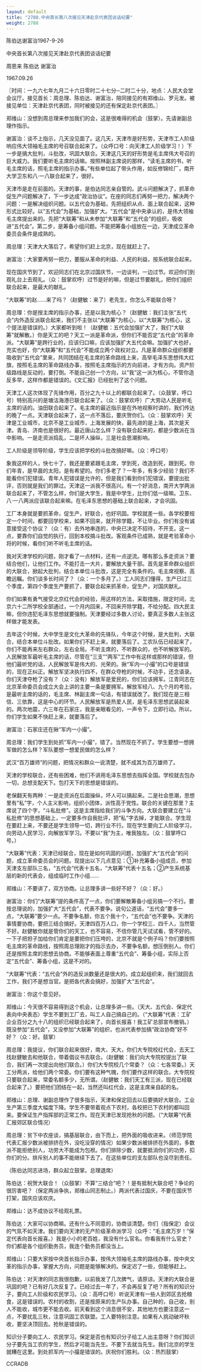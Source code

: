```yaml
---
layout: default
title: "2788.中央首长第八次接见天津赴京代表团谈话纪要"
weight: 2788
---
```


陈伯达谢富治1967-9-26

中央首长第八次接见天津赴京代表团谈话纪要

周恩来 陈伯达 谢富治

1967.09.26

〖时间：一九六七年九月二十六日零时二十七分─二时二十分，地点：人民大会堂会议厅。接见首长：周总理、陈伯达、谢富治，陪同接见的有郑维山、罗元发。被接见单位：天津赴京代表团，同时被接见的还有保定赴京代表团。〗

郑维山：没想到周总理来参加我们的会，这是很难得的机会（鼓掌）。先请谢副总理作指示。

谢富治：谈不上指示，几天没见面了。这几天，天津市是好形势，天津市工人阶级响应伟大领袖毛主席的号召联合起来了。（众呼口号：向天津工人阶级学习！）下一步是搞大批判，斗批改，巩固大联合。天津这几天的好形势是毛主席伟大号召的巨大威力。我们要听毛主席的话嘛。按照林副主席说的那样，“读毛主席的书，听毛主席的话，照毛主席的指示办事。”有些单位起了带头作用，如反修锦纶厂，南开大学卫东和八·一八联合起来了，很好。

天津市是走在前面的。天津的事，是伯达同志亲自管的。武斗问题解决了，抓革命促生产问题解决了，下一步达成“政治协议”。在座的同志们再努一把力，解决两个问题：一是解决组织问题。以五代会为基础，先把组织从点、面上联合起来，这种形式比较好。以“五代会”为基础，加强扩大。“五代会”是中央承认的，是伟大领袖毛主席提出来的。先把“大联筹”和从未参加“大联筹”和“五代会”的组织，吸收进“五代会”。第二步，是筹备小组问题。不能把筹备小组放在一边，天津成立革命委员会条件是成熟的。

周总理：天津大大落后了，希望你们赶上北京，现在就赶上了。

谢富治：大家要再努一把力，要服从革命的利益、人民的利益，按系统联合起来。

现在国庆节到了，欢迎同志们在北京过国庆节，一边谈判，一边过节。欢迎你们到观礼台上去观礼。（众：鼓掌欢呼）过节是好的嘛，但是过节要献礼，把你们组织联合起来，是最大的献礼。

“大联筹”的赵……来了吗？（赵健敏：来了）老先生，你怎么不能联合呀？

周总理：你是按主席的指示办事，还是以我为核心？（赵健敏：我们主张“五代会”内外造反派联合起来，我们不主张以“大联筹”为核心，以“大联筹”为核心，这个提法是错误的。）大家都听到啦！（赵健敏：五代会加强扩大了，我们“大联筹”就解散。）你是天工的吧？天工一派是革命派，但你们不能否定“五代会”的革命派。“大联筹”是跨行业的，应该归口嘛，应该加强扩大五代会嘛。加强扩大也好，充实也好，你“大联筹”和“五代会”不能成立两个政权对立。凡是革命群众组织都要吸收到“五代会”里来，共同团结在毛主席的革命路线上来，高举毛泽东思想伟大红旗，按照毛主席的革命路线办事，按照毛主席指示的方向前进，才有方向。资产阶级路线是反动的，要打倒。不能自己创一个方向，以“我”这一派为核心，不管你造反多早，这样作都是错误的。《文汇报》已经批判了这个问题。

天津工人这次体现了先锋作用，百分之九十以上的都联合起来了。（众鼓掌，呼口号）特别高兴的是塘沽海港已联合起来了。（众：鼓掌欢呼）广大劳动人民是听毛主席的话的。油田联合起来了。毛主席的最近指示是在外地视察时讲的，我们传达的晚了一点。天津联合起来了，这一点不落后，要庆贺你们。（众：鼓掌欢呼）天津是工业城市，北京不是工业城市，上海发展的快，最先进的是上海，其次是天津。青岛、济南也是很好的。最近唐山怎么样？没有联合起来的，都是少数派在当中影响。一是走资派捣乱，二是坏人操纵，三是社会思潮影响。

工人阶级是领导阶级，学生应该把学校的斗批改搞好嘛。（众：呼口号）

象我这样的人，快七十了，我还是要紧跟毛主席，学到死，改造到死，跟到死。你们年青，是早晨的太阳，是有希望的。你们多老了？一年多，有多少经验？我们不能看你们犯错误。青年人犯错误是允许的，但是我们看到你们犯错误，要提出批评，否则就是我们的罪过。天津这一派我不很高兴。有一个好消息，南开大学两派联合起来了，不管怎么样，你们是大学生，我是中学生，比你们低一级嘛。卫东、八·一八两派应该联合起来嘛。在毛泽东思想的基础上联合起来，才会巩固。

工厂本身就是要抓革命，促生产，好联合，也好巩固。学校就差一些。各学校要规定一个时间，都要回学校来，如果不回来，就开除学籍，不让毕业。你们有没有诚意接受这个协议？（众：有）去外地串连的，中央已决定不招待，不开支。这一点，要靠你们自觉的执行，回到本校搞斗批改。客观条件已成熟，就是考验革命小将的时候，看你们听不听毛主席的话。

我对天津学校的问题，刚才看了一点材料，还有一点逆流。哪有那么多走资派？要结合他们，让他们工作。不能打击一大片，要解放大量干部。首先是革命群众组织的大联合，掀起大批判，结合本单位斗批改，这是完全有条件的。毛主席视察、高瞻远瞩。你们谈多长时间了？（众：一个多月了。）工人同志们懂得，生产已过三个季度，第四个季度生产要抓了，要联合起来抓革命，促生产，对国庆献礼。

你们如果有勇气接受北京红代会的经验，用这样的方法，采取措施，限定时间，北京六十二所学校全部通过，一个月内回来，不回来开除学籍，不给分配。四大民主嘛，但你违犯毛泽东思想就要强制。天津要经过多数人讨论，要真正多数人主张这样做才能发表。

去年这个时候，大中学生是文化大革命的先锋队，今年这个时候，是大批判，大联合，结合本单位斗批改。如果你们不赶上来，就要落后了。工农队伍已经起来了，你们不能再来左右群众，左右全局。不听主席的，不听群众的，也不听解放军的。人民解放军最听毛主席的话，尽管在“三支”“两军”工作中有这样或那样的错误，但他们最听党的话，人民解放军是伟大的、光荣的。揪“军内一小撮”的口号是错误的，现在正纠正。解放军坚决执行四不，在群众夺枪的时候，不动手，还念语录。你们天津夺枪了没有？（众：没有）解放军是爱民的，你们应该拥军。江青同志在北京革命委员会成立大会上讲的主要一条是要拥军。解放军经八、九个月的考验，是最听主席的话的，毛主席、林副主席一句话，有错误就改了。我们现在是三相信、三依靠，这是中心的环节。人民解放军是热爱人民，是毛泽东思想武装起来的。两次地震，六三年在石家庄，我是亲眼看见的，一声令下，立即行动。所以，你们学生如果不快赶上来，就要落后了。

谢富治：石家庄还在揪“军内一小撮”。

周总理：我们学生到处抓“军内一小撮”，错了。当然现在不抓了。学生要想一想拥军做的怎么样？军队要想一想爱民做的怎么样？

武汉“百万雄师”的问题，把情况和群众一说清楚，就不成其为百万雄师了。

天津的学校联合，还有些困难，他们不讲用毛泽东思想去指挥全国。学校就去包办一切，总想支配天下。包打天下的思想是错误的。

老保翻天有两种：一是走资派在后面操纵，坏人可以搞起来。二是社会思潮，思想里有“私”字，个人主义影响，组织小团体，派性高于党性。联合的关键在那里？主席说了四个字，“斗私批修”。这是主席指给我们的斗争方向。大联合要建立在“斗私批修”的思想基础上，一定要多作自我批评，把“私”字去掉，才能联合。学生现在要赶上来，不要还是学生领导一切，跨行业不行。现在学生要向工人阶级学习，向劳动人民学习，向解放军学习。不要以“我”为主，唯我独左。（众：鼓掌呼口号。）

“大联筹”代表：天津已经联合，现在是如何巩固的问题，加强扩大“五代会”的问题，成立革命委员会的问题。现提出以下几点意见：①补充筹备小组成员，参加天津支左部队三名，“五代会”代表十五名，“大联筹”代表十五名；②产生系统基层的新的代表会，组成临时工作小组……

郑维山：不要讲了，双方协商。让总理多讲一些好不好？（众：好。）

谢富治：你们“大联筹”提的条件高了一点，你们要解散筹备小组另搞一个不行。要按总理说的，加强扩大“五代会”，代表不要争。说句公道话，“五代会”要多一点，“大联筹”要少一点。不要争名额，你五个我十个，“五代会”也不要争。天津的事情要协商，要把三结合搞好。天津四百万人口，你一个学校三、四千人，当然管不好。赵健敏你就是管你们的天工，也不容易，不信你管几天试试看，管不好的。一下子把担子加给你们肯定是要把你们压垮的，北京不就是个例子吗？你们要按照毛主席的革命路线，按照周总理刚才的指示去办，不要争名额，想压倒别人。你们还是按照主席的思想去协商。不能够表面上尊重“五代会”、筹备小组，实际上否定“五代会”、筹备小组，这是不对的。

“大联筹”代表：“五代会”外的造反派数量还是很大的。成立起组织来，我们就回去工作，我们不是想当官。是把各代表会搞好，加强扩大“五代会”。

谢富治：你这个意见好。

郑维山：今天很不容易得到这个机会，让总理多讲一些。（天大、五代会、保定代表向中央表态）学生不要到工厂去，叫工人自己搞自己的。（“大联筹”代表：工矿企业百分之九十八的组织已经联合起来了，向首长报喜！我工矿总部宣布撤销。）既没参加“五代会”，又没参加“大联筹”的组织，也派代表参加搞“政治协商”好不好？（众：好。鼓掌）

周总理：我提议，你们联合起来很好，南大、天大，你们大专院校红代会，去天工找赵健敏去和他联合，带着倡议书去联合。（赵健敏：我们向大专院校提出了联合，我们再一次提出向他们联合。）你们大专院校几个常委？（众：七各常委。）天工分两派，给他们两个常委。你们要有这种气魄，你们要作这样的联合。大专院校只要联合起来，常委名额多少，无所谓。（赵健敏：我们天工有三派，现在已经联合起来了。）要把他们团结在一起，当然还叫红代会，这是主席亲自起的名。

郑维山：总理、谢副总理作了很多指示，天津和保定回去以后要搞好大联合。工业生产第三季度大幅度下降。学生不要带着观点下农村，各校把已下农村的都叫回来。要保证生产指挥部的正常工作。现在天津已发现抢秋的问题。（“大联筹”代表汇报郊区联合情况）

周总理：贫下中农座谈，搞基层联合，由下而上，把外面的吸收进来。（师范学院代表汇报少数派被排挤在外，没吃没穿的情况）如果少数派被排挤在外面的，多数派不能拒绝别人，功劳大不能成为包袱。你们排除少数，就要抵消你们的功劳，扣你们的分。排斥别人的事不能继续下去了。在这些单位的支左部队也没尽到责任。

（陈伯达同志进场，群众起立鼓掌。总理退席）

陈伯达：祝贺大联合！（众鼓掌）不算“三结合”吧？！是有抵制大联合吧？争论的很厉害吧？（保定两派争执，郑维山同志制止。）两派代表过国庆，不要在国庆节打架，国庆应该欢庆。

郑维山：达不成协议不给观礼票。

陈伯达：大家可以协商嘛。还有什么不同意的，协商谈清楚。你们（指保定）会议的气氛不如天津。我们要向天津的无产阶级革命派学习（众呼：“毛主席万岁！”保定代表向首长报喜。）我是小小的老百姓，我没有什么官名。你看我有什么官史？你们都是各个组织勤务员，我连个勤务员都没当上。

郑维山：只要大家按中央首长指示办事，按伟大领袖毛主席的路线办事，按中央文革的指示办事，掌握大方向，问题是能够解决的。保定迟了一些，但能够赶上。

陈伯达：对天津的同志我很抱歉，以前我发了几次脾气，请原谅。天津的大联合是巩固的吧？已有好几次反复了。已经过去一年了，不会再反复了吧？所有的知识分子，要向工人阶级和农民学习。（众：高呼口号）听说天津有一些人到郊区去抢粮食，这是错误的。农村的收割，还是按原来的生产队办事。自己种的，自己收，别人不能收，城市更不能去收。前天看到这个消息很不安，其他地方也要注意这一点，不要扰乱三秋，注意巩固工农联盟。工人要特别注意。如果有人挑动破坏秋收，要坚决顶回去。抢秋是错误的。

知识分子要向工人、农民学习。保定是否也有知识分子给工人出主意呀？你们知识分子要先当工农的学生，然后才可能当先生。不要下去就当先生。我们北京的学生就糟在这里。到处抓军内一小撮是错误的。庆祝你们胜利。（众：热烈鼓掌）

CCRADB

